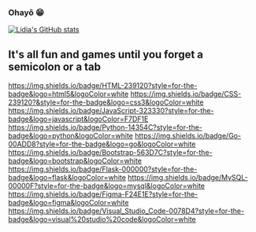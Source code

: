 ### Ohayô 😁


[![Lidia's GitHub stats](https://github-readme-stats.vercel.app/api?username=lidiaa)](https://github.com/lidiaa/github-readme-stats)


## It's all fun and games until you forget a semicolon or a tab
https://img.shields.io/badge/HTML-239120?style=for-the-badge&logo=html5&logoColor=white https://img.shields.io/badge/CSS-239120?&style=for-the-badge&logo=css3&logoColor=white https://img.shields.io/badge/JavaScript-323330?style=for-the-badge&logo=javascript&logoColor=F7DF1E https://img.shields.io/badge/Python-14354C?style=for-the-badge&logo=python&logoColor=white https://img.shields.io/badge/Go-00ADD8?style=for-the-badge&logo=go&logoColor=white https://img.shields.io/badge/Bootstrap-563D7C?style=for-the-badge&logo=bootstrap&logoColor=white https://img.shields.io/badge/Flask-000000?style=for-the-badge&logo=flask&logoColor=white https://img.shields.io/badge/MySQL-00000F?style=for-the-badge&logo=mysql&logoColor=white https://img.shields.io/badge/Figma-F24E1E?style=for-the-badge&logo=figma&logoColor=white https://img.shields.io/badge/Visual_Studio_Code-0078D4?style=for-the-badge&logo=visual%20studio%20code&logoColor=white



<!--
**lidiaa/lidiaa** is a ✨ _special_ ✨ repository because its `README.md` (this file) appears on your GitHub profile.

Here are some ideas to get you started:

- 🔭 I’m currently working on ...
- 🌱 I’m currently learning ...
- 👯 I’m looking to collaborate on ...
- 🤔 I’m looking for help with ...
- 💬 Ask me about ...
- 📫 How to reach me: ...
- 😄 Pronouns: ...
- ⚡ Fun fact: ...
-->
